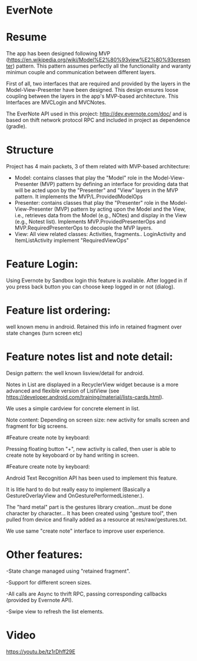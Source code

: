 # EverNote

# Resume

The app has been designed following MVP (https://en.wikipedia.org/wiki/Model%E2%80%93view%E2%80%93presenter) pattern. 
This pattern assumes perfectly all the functionality and waranty minimun couple and communication between different layers.

First of all, two interfaces that are required and provided by the layers in the Model-View-Presenter have been designed. 
This design ensures loose coupling between the layers in the app's MVP-based architecture.
This Interfaces are MVCLogin and MVCNotes.

The EverNote API used in this project: http://dev.evernote.com/doc/ and is based on thift network protocol RPC and included in 
project as dependence (gradle).

# Structure
Project has 4 main packets, 3 of them related with MVP-based architecture:
- Model: contains classes that play the "Model" role in the Model-View-Presenter (MVP)
  pattern by defining an interface for providing data that will be
  acted upon by the "Presenter" and "View" layers in the MVP pattern.
  It implements the MVP/L.ProvidedModelOps
- Presenter: contains classes that play the "Presenter" role in the Model-View-Presenter
 (MVP) pattern by acting upon the Model and the View, i.e.,
  retrieves data from the Model (e.g., NOtes) and
  display in the View (e.g., Notest list).
  Implements  MVP.ProvidedPresenterOps and
  MVP.RequiredPresenterOps to decouple the MVP layers.
- View: All view related classes: Activities, fragments.. LoginActivity and ItemListActivity implement "RequiredViewOps"

# Feature Login:

Using Evernote by Sandbox login this feature is available. After logged in if you press back button you can 
choose keep logged in or not (dialog).

# Feature list ordering: 
well known menu in android. 
Retained this info in retained fragment over state changes (turn screen etc)

# Feature notes list and note detail:

Design pattern: the well known lisview/detail for android.

Notes in List are displayed in a RecyclerView widget because is a more advanced and flexible version of ListView (see https://developer.android.com/training/material/lists-cards.html).

We uses a simple cardview for concrete element in list.

Note content: Depending on screen size: new activity for smalls screen and fragment for big screens.

#Feature create note by keyboard:

Pressing floating button "+", new activity is called, then user is able to create note by keyoboard or by hand writing in screen.

#Feature create note by keyboard:

Android Text Recognition API has been used to implement this feature.

It is litle hard to do but really easy to implement (Basically a GestureOverlayView and OnGesturePerformedListener.).

The "hard metal" part is the gestures library creation...must be done character by character... It has been created using "gesture tool", then pulled from device and finally added as a resource at res/raw/gestures.txt.

We use same "create note" interface to improve user experience.

# Other features:

-State change managed using "retained fragment".

-Support for different screen sizes.

-All calls are Async to thrift RPC, passing corresponding callbacks (provided by Evernote API).

-Swipe view to refresh the list elements.

# Video
https://youtu.be/tz1rDhff29E








